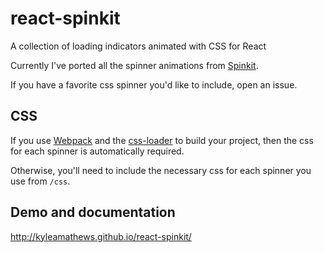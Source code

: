 react-spinkit
=============

A collection of loading indicators animated with CSS for React

Currently I've ported all the spinner animations from
[Spinkit](https://github.com/tobiasahlin/SpinKit).

If you have a favorite css spinner you'd like to include, open an issue.

## CSS
If you use [Webpack](http://webpack.github.io) and the
[css-loader](https://github.com/webpack/css-loader) to build your project, then the
css for each spinner is automatically required.

Otherwise, you'll need to include the necessary css for each spinner you
use from `/css`.

## Demo and documentation
http://kyleamathews.github.io/react-spinkit/
